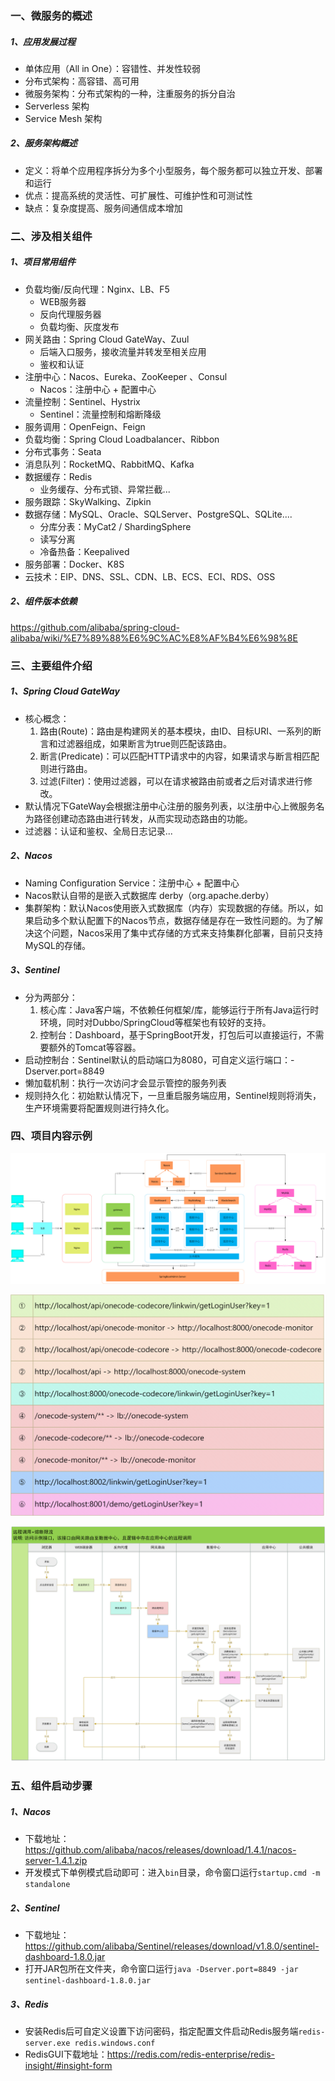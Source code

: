 ### 一、微服务的概述

##### 1、应用发展过程

- 单体应用（All in One）：容错性、并发性较弱
- 分布式架构：高容错、高可用
- 微服务架构：分布式架构的一种，注重服务的拆分自治
- Serverless 架构
- Service Mesh 架构

##### 2、服务架构概述

- 定义：将单个应用程序拆分为多个小型服务，每个服务都可以独立开发、部署和运行
- 优点：提高系统的灵活性、可扩展性、可维护性和可测试性
- 缺点：复杂度提高、服务间通信成本增加

### 二、涉及相关组件

##### 1、项目常用组件

- 负载均衡/反向代理：Nginx、LB、F5
  - WEB服务器
  - 反向代理服务器
  - 负载均衡、灰度发布
- 网关路由：Spring Cloud GateWay、Zuul 
  - 后端入口服务，接收流量并转发至相关应用
  - 鉴权和认证
- 注册中心：Nacos、Eureka、ZooKeeper 、Consul
  - Nacos：注册中心 + 配置中心
- 流量控制：Sentinel、Hystrix
  - Sentinel：流量控制和熔断降级
- 服务调用：OpenFeign、Feign
- 负载均衡：Spring Cloud Loadbalancer、Ribbon
- 分布式事务：Seata
- 消息队列：RocketMQ、RabbitMQ、Kafka
- 数据缓存：Redis
  - 业务缓存、分布式锁、异常拦截...
- 服务跟踪：SkyWalking、Zipkin
- 数据存储：MySQL、Oracle、SQLServer、PostgreSQL、SQLite....
  - 分库分表：MyCat2 / ShardingSphere
  - 读写分离
  - 冷备热备：Keepalived
- 服务部署：Docker、K8S
- 云技术：EIP、DNS、SSL、CDN、LB、ECS、ECI、RDS、OSS

##### 2、组件版本依赖

https://github.com/alibaba/spring-cloud-alibaba/wiki/%E7%89%88%E6%9C%AC%E8%AF%B4%E6%98%8E

### 三、主要组件介绍

##### 1、Spring Cloud GateWay

- 核心概念：
  1. 路由(Route)：路由是构建网关的基本模块，由ID、目标URI、一系列的断言和过滤器组成，如果断言为true则匹配该路由。
  2. 断言(Predicate)：可以匹配HTTP请求中的内容，如果请求与断言相匹配则进行路由。
  3. 过滤(Filter)：使用过滤器，可以在请求被路由前或者之后对请求进行修改。
- 默认情况下GateWay会根据注册中心注册的服务列表，以注册中心上微服务名为路径创建动态路由进行转发，从而实现动态路由的功能。
- 过滤器：认证和鉴权、全局日志记录...

##### 2、Nacos

- Naming Configuration Service：注册中心 + 配置中心
- Nacos默认自带的是嵌入式数据库 derby（org.apache.derby）
- 集群架构：默认Nacos使用嵌入式数据库（内存）实现数据的存储。所以，如果启动多个默认配置下的Nacos节点，数据存储是存在一致性问题的。为了解决这个问题，Nacos采用了集中式存储的方式来支持集群化部署，目前只支持MySQL的存储。

##### 3、Sentinel

- 分为两部分：
  1. 核心库：Java客户端，不依赖任何框架/库，能够运行于所有Java运行时环境，同时对Dubbo/SpringCloud等框架也有较好的支持。
  2. 控制台：Dashboard，基于SpringBoot开发，打包后可以直接运行，不需要额外的Tomcat等容器。
- 启动控制台：Sentinel默认的启动端口为8080，可自定义运行端口：-Dserver.port=8849
- 懒加载机制：执行一次访问才会显示管控的服务列表
- 规则持久化：初始默认情况下，一旦重启服务端应用，Sentinel规则将消失，生产环境需要将配置规则进行持久化。

### 四、项目内容示例

![系统部署图](.readme/系统部署图.png)

![接口全流程转发逻辑](.readme/接口全流程转发逻辑.png)

![熔断限流示例流程图](.readme/熔断限流示例流程图.png)

### 五、组件启动步骤

##### 1、Nacos

- 下载地址：https://github.com/alibaba/nacos/releases/download/1.4.1/nacos-server-1.4.1.zip
- 开发模式下单例模式启动即可：进入`bin`目录，命令窗口运行`startup.cmd -m standalone`

##### 2、Sentinel

- 下载地址：https://github.com/alibaba/Sentinel/releases/download/v1.8.0/sentinel-dashboard-1.8.0.jar
- 打开JAR包所在文件夹，命令窗口运行`java -Dserver.port=8849 -jar sentinel-dashboard-1.8.0.jar`

##### 3、Redis

- 安装Redis后可自定义设置下访问密码，指定配置文件启动Redis服务端`redis-server.exe redis.windows.conf`
- RedisGUI下载地址：https://redis.com/redis-enterprise/redis-insight/#insight-form